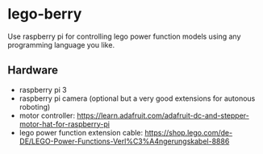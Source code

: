 # lego-berry
Use raspberry pi for controlling lego power function models using any programming language you like.

## Hardware

 * raspberry pi 3
 * raspberry pi camera (optional but a very good extensions for autonous roboting)
 * motor controller: https://learn.adafruit.com/adafruit-dc-and-stepper-motor-hat-for-raspberry-pi
 * lego power function extension cable: https://shop.lego.com/de-DE/LEGO-Power-Functions-Verl%C3%A4ngerungskabel-8886

